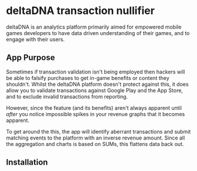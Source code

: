 # deltaDNA transaction nullifier

deltaDNA is an analytics platform primarily aimed for empowered mobile games developers to have data driven understanding of their games, and to engage with their users.

## App Purpose
Sometimes if transaction validation isn't being employed then hackers will be able to falsify purchases to get in-game benefits or content they shouldn't. 
Whilst the deltaDNA platform doesn't protect against this, it does allow you to validate transactions against Google Play and the App Store, and to exclude invalid transactions from reporting. 

However, since the feature (and its benefits) aren't always apparent until _after_ you notice impossible spikes in your revenue graphs that it becomes apparent.

To get around the this, the app will identify aberrant transactions and submit matching events to the platform with an inverse revenue amount. Since all the aggregation and charts is based on SUMs, this flattens data back out.

## Installation 

